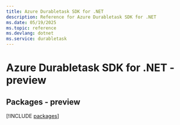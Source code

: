 ```yaml
---
title: Azure Durabletask SDK for .NET
description: Reference for Azure Durabletask SDK for .NET
ms.date: 05/19/2025
ms.topic: reference
ms.devlang: dotnet
ms.service: durabletask
---
```

# Azure Durabletask SDK for .NET - preview
## Packages - preview
[!INCLUDE [packages](durabletask-index.md)]